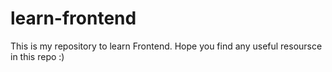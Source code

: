 # learn-frontend
This is my repository to learn Frontend. Hope you find any useful resoursce in this repo :)
